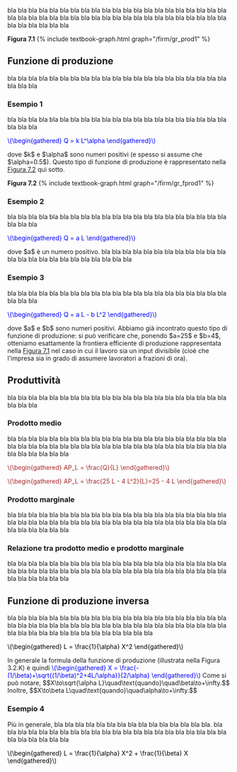 



bla bla bla bla bla bla bla bla bla bla bla bla bla bla bla bla bla bla bla bla bla bla bla bla
bla bla bla bla bla bla bla bla bla bla bla bla bla bla bla bla bla bla bla bla bla bla bla bla



<a id="gr_prod1"><strong>Figura 7.1</strong></a>
{% include textbook-graph.html graph="/firm/gr_prod1" %}








<h2 id="SUBSEC_prod1">Funzione di produzione</h2>
bla bla bla bla bla bla bla bla bla bla bla bla bla bla bla bla bla bla bla bla bla bla bla bla



<h3>Esempio 1</h3>
bla bla bla bla bla bla bla bla bla bla bla bla bla bla bla bla bla bla bla bla bla bla bla bla
<p><span style="color: Blue;">
\(\begin{gathered}
 Q = k L^\alpha
\end{gathered}\)
</span></p>
dove $k$ e $\alpha$ sono numeri positivi (e spesso si assume che $\alpha=0.5$). Questo tipo di funzione di produzione
è rappresentato nella <a href="{{ site.baseurl }}/it/I/7/1#gr_prod2">Figura 7.2</a> qui sotto.

<a id="gr_fprod1"><strong>Figura 7.2</strong></a>
{% include textbook-graph.html graph="/firm/gr_fprod1" %}




<h3>Esempio 2</h3>
bla bla bla bla bla bla bla bla bla bla bla bla bla bla bla bla bla bla bla bla bla bla bla bla
<p><span style="color: Blue;">
\(\begin{gathered}
 Q = a L
\end{gathered}\)
</span></p>
dove $a$ è un numero positivo.
bla bla bla bla bla bla bla bla bla bla bla bla bla bla bla bla bla bla bla bla bla bla bla bla




<h3>Esempio 3</h3>
bla bla bla bla bla bla bla bla bla bla bla bla bla bla bla bla bla bla bla bla bla bla bla bla
<p><span style="color: Blue;">
\(\begin{gathered}
 Q = a L - b L^2
\end{gathered}\)
</span></p>
dove $a$ e $b$ sono numeri positivi. Abbiamo già incontrato questo tipo di funzione di produzione: si può verificare che,
ponendo $a=25$ e $b=4$, otteniamo esattamente la frontiera efficiente di produzione rappresentata nella
<a href="{{ site.baseurl }}/it/I/7/1#gr_prod1">Figura 7.1</a> nel caso in cui il lavoro sia un input divisibile (cioè che 
l'impresa sia in grado di assumere lavoratori a frazioni di ora).


















<h2 id="SUBSEC_prod2">Produttività</h2>
bla bla bla bla bla bla bla bla bla bla bla bla bla bla bla bla bla bla bla bla bla bla bla bla



<h3>Prodotto medio</h3>
bla bla bla bla bla bla bla bla bla bla bla bla bla bla bla bla bla bla bla bla bla bla bla bla
bla bla bla bla bla bla bla bla bla bla bla bla bla bla bla bla bla bla bla bla bla bla bla bla

<p><span style="color: Brown;">
\(\begin{gathered}
 AP_L = \frac{Q}{L}
\end{gathered}\)
</span></p>


<p><span style="color: Brown;">
\(\begin{gathered}
 AP_L = \frac{25 L - 4 L^2}{L}=25 - 4 L
\end{gathered}\)
</span></p>





<h3>Prodotto marginale</h3>
bla bla bla bla bla bla bla bla bla bla bla bla bla bla bla bla bla bla bla bla bla bla bla bla
bla bla bla bla bla bla bla bla bla bla bla bla bla bla bla bla bla bla bla bla bla bla bla bla








<h3>Relazione tra prodotto medio e prodotto marginale</h3>
bla bla bla bla bla bla bla bla bla bla bla bla bla bla bla bla bla bla bla bla bla bla bla bla
bla bla bla bla bla bla bla bla bla bla bla bla bla bla bla bla bla bla bla bla bla bla bla bla











<h2 id="SUBSEC_prod3">Funzione di produzione inversa</h2>
bla bla bla bla bla bla bla bla bla bla bla bla bla bla bla bla bla bla bla bla bla bla bla bla bla bla bla bla 
bla bla bla bla bla bla bla bla bla bla bla bla bla bla bla bla bla bla bla bla bla bla bla bla bla bla bla bla


<p><span style="color: Black;">
\(\begin{gathered}
 L = \frac{1}{\alpha} X^2
\end{gathered}\)
</span></p>


<p>
<span class="marginnote">
In generale la formula della funzione di produzione
(illustrata nella Figura 3.2.K) è quindi
</span>
<span class="marginnote" style="color: Blue;">
\(\begin{gathered}
 X = \frac{-(1/\beta)+\sqrt{(1/\beta)^2+4L/\alpha}}{2/\alpha}
\end{gathered}\)
</span>
<span class="marginnote">
Come si può notare, $$X\to\sqrt{\alpha L}\quad\text{quando}\quad\beta\to+\infty.$$ Inoltre,
$$X\to\beta L\quad\text{quando}\quad\alpha\to+\infty.$$
</span>
</p>
<h3>Esempio 4</h3>
Più in generale, bla bla bla bla bla bla bla bla bla bla bla bla bla bla bla.
bla bla bla bla bla bla bla bla bla bla bla bla bla bla bla bla bla bla bla bla bla bla bla bla bla bla bla bla 
<p><span style="color: Black;">
\(\begin{gathered}
 L = \frac{1}{\alpha} X^2 + \frac{1}{\beta} X
\end{gathered}\)
</span></p>









